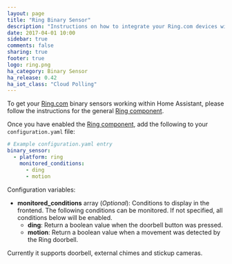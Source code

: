 ```yaml
---
layout: page
title: "Ring Binary Sensor"
description: "Instructions on how to integrate your Ring.com devices within Home Assistant."
date: 2017-04-01 10:00
sidebar: true
comments: false
sharing: true
footer: true
logo: ring.png
ha_category: Binary Sensor
ha_release: 0.42
ha_iot_class: "Cloud Polling"
---
```


To get your [Ring.com](https://ring.com/) binary sensors working within Home Assistant, please follow the instructions for the general [Ring component](/components/ring).

Once you have enabled the [Ring component](/components/ring), add the following to your `configuration.yaml` file:

```yaml
# Example configuration.yaml entry
binary_sensor:
  - platform: ring
    monitored_conditions:
      - ding
      - motion
```

Configuration variables:

- **monitored_conditions** array (*Optional*): Conditions to display in the frontend. The following conditions can be monitored. If not specified, all conditions below will be enabled.
  - **ding**: Return a boolean value when the doorbell button was pressed.
  - **motion**: Return a boolean value when a movement was detected by the Ring doorbell.

Currently it supports doorbell, external chimes and stickup cameras.

